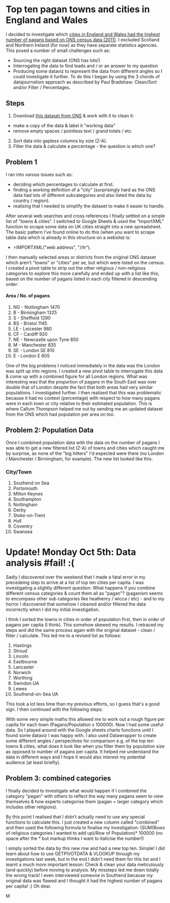 # Top ten pagan towns and cities in England and Wales
I decided to investigate which [cities in England and Wales had the highest number of pagans based on ONS census data (2011)](https://miguelrocawrites.uk/2020/10/02/top-ten-pagan-towns-cities-in-england-wales/). I excluded Scotland and Northern Ireland (for now) as they have separate statistics agencies. This posed a number of small challenges such as:
+ Sourcing the right dataset (ONS has lots!)  
+ Interrogating the data to find leads and / or an answer to my question 
+ Producing some dataviz to represent the data from different angles so I could investigate it further.
To do this I began by using the 3 chords of datajournalism approach as described by Paul Bradshaw: Clean/Sort and/or Filter / Percentages.
## Steps 
1. Download [this dataset from ONS](https://www.nomisweb.co.uk/census/2011/qs210ew) & work with it to clean it:    
  + make a copy of the data & label it "working data"
  + remove empty spaces / pointless text / grand totals / etc.
2. Sort data into gapless columns by size (Z-A). 
3. Filter the data & calculate a percentage - the question is which one?
## Problem 1
I ran into varous issues such as:
+ deciding which percentages to calculate at first. 
+ finding a working definition of a "city" (surprisingly hard as the ONS data had lots of different subcategories and also listed the data by country / region).
+ realising that I needed to simplify the dataset to make it easier to handle.

After several web searches and cross references I finally settled on a simple list of "towns & cities". I switched to Google Sheets & used the "ImportXML" function to scrape some data on UK cities straight into a new spreadsheet.
The basic pattern I've found online to do this (when you want to scrape table data which is already in this structure on a website) is: 
+ =IMPORTXML("web address", "//tr").

I then manually selected areas or districts from the original ONS dataset which aren't "towns" or "cities" per se, but which were listed on the census.
I created a pivot table to strip out the other religious / non-religious categories to explore this more carefully and ended up with a list like this, based on the number of pagans listed in each city filtered in descending order: 
#### Area / No. of pagans	      
1. NG - Nottingham	1470
2. B - Birmingham	1325
3. S - Sheffield	1290
4. BS - Bristol	1145
5. LE - Leicester	980
6. CF - Cardiff	920
7. NE - Newcastle upon Tyne	850
8. M - Manchester	835
9. SE - London SE	810
10. E - London E	605

One of the big problems I noticed immediately in the data was the London was split up into regions. I created a new pivot table to interrogate this data & come up with a combined figure for all London regions. What was interesting was that the proportion of pagans in the South East was over double that of London despite the fact that both areas had very similar populations. I investigated further. 
I then realised that this was problematic because it had no context (percentage) with respect to how many pagans were in each town or city relative to their estimated population. This is where Callum Thompson helped me out by sending me an updated dataset from the ONS which had population per area on too.
## Problem 2: Population Data
Once I combined population data with the data on the number of pagans I was able to get a new filtered list (Z-A) of towns and cities which caught me by surprise, as none of the "big hitters" I'd expected were there (no London / Manchester / Birmingham, for example).
The new list looked like this: 
### City/Town
1. Southend on Sea
2. Portsmouth       
3. Milton Keynes
4. Southampton
5. Nottingham
6. Derby       
7. Stoke-on-Trent
8. Hull
9. Coventry
10. Swansea

# Update! Monday Oct 5th: Data analysis #fail! :(

Sadly I discovered over the weekend that I made a fatal error in my precedeing step to arrive at a list of top ten cities per capita. I was investigating a slightly different question: What happens if you combine different census categories & count them all as "pagan"? (paganism seems to encompass other sub
categories like heathenry / wicca / etc) - and to my horror I discovered that somehow I cleaned and/or filtered the data incorrectly when I did my initial 
investigation. 

I think I sorted the towns in cities in order of population first, then in order of pagans per capita (I think). This somehow skewed my results. 
I retraced my steps and did the same process again with the original dataset - clean / filter / calculate. This led me to a revised list as follows:

1. Hastings
2. Stroud
3. Lincoln
4. Eastbourne
5. Lancaster
6. Norwich
7. Worthing
8. Swindon UA
9. Lewes
10. Southend-on-Sea UA

This took a lot less time than my previous efforts, so I guess that's a good sign. I then continued with the following steps:

With some very simple maths this allowed me to work out a rough figure per capita for each town (Pagans/Population x 100000).
Now I had some useful data. So I played around with the Google sheets charts functions until I found some dataviz I was happy with. I also used Datawrapper to create some different angles / perspectives for comparison
e.g. of the top ten towns & cities, what does it look like when you filter them by population size as opposed to number of pagans per capita. It helped me understand the data in different ways and I hope it would also interest my
potential audience (at least briefly).

## Problem 3: combined categories
I finally decided to investigate what would happen if I combined the category "pagan" with others to reflect the way many pagans seem to view themselves & how experts categorise them (pagan = larger category which includes other religions).

By this point I realised that I didn't actually need to use any special functions to calculate this. I just created a new column called "combined" and 
then used the following formula to finalise my investigation: (SUM(Rows of religious categories I wanted to add up)/Row of Population)* 100000 (no space after the * but markup thinks I want to italicise the number!) 

I simply sorted the data by this new row and had a new top ten. Simple! I did learn about how to use GETPIVOTDATA & VLOOKUP through my investigations last week, but in the end I didn't need them for this list and I learnt a much more important lesson: Check & clean your data meticulously (and quickly) before moving to analysis. My missteps led me down totally the wrong track! I even interviewed someone in Southend because my original data was flawed and I thought it had the highest number of pagans per capita! :) Oh dear. 


M
